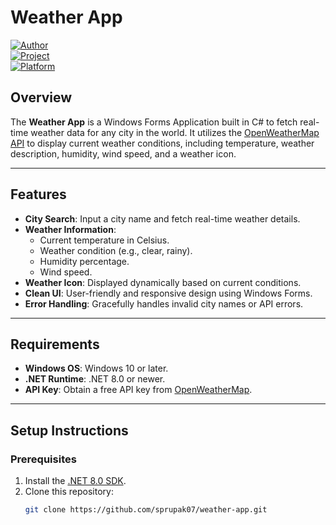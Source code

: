 # **Weather App**

[![Author](https://img.shields.io/badge/Author-Sprupak07-blue)](https://rupaksapkota.com.np)  
[![Project](https://img.shields.io/badge/Project-Windows%20Forms%20App-orange)](https://rupaksapkota.com.np)  
[![Platform](https://img.shields.io/badge/Platform-.NET%208.0-blueviolet)](https://dotnet.microsoft.com/)

## **Overview**
The **Weather App** is a Windows Forms Application built in C# to fetch real-time weather data for any city in the world. It utilizes the [OpenWeatherMap API](https://openweathermap.org/) to display current weather conditions, including temperature, weather description, humidity, wind speed, and a weather icon.

---

## **Features**
- **City Search**: Input a city name and fetch real-time weather details.
- **Weather Information**:
  - Current temperature in Celsius.
  - Weather condition (e.g., clear, rainy).
  - Humidity percentage.
  - Wind speed.
- **Weather Icon**: Displayed dynamically based on current conditions.
- **Clean UI**: User-friendly and responsive design using Windows Forms.
- **Error Handling**: Gracefully handles invalid city names or API errors.

---

## **Requirements**
- **Windows OS**: Windows 10 or later.
- **.NET Runtime**: .NET 8.0 or newer.
- **API Key**: Obtain a free API key from [OpenWeatherMap](https://openweathermap.org/).

---

## **Setup Instructions**

### Prerequisites
1. Install the [.NET 8.0 SDK](https://dotnet.microsoft.com/download).
2. Clone this repository:
   ```bash
   git clone https://github.com/sprupak07/weather-app.git
